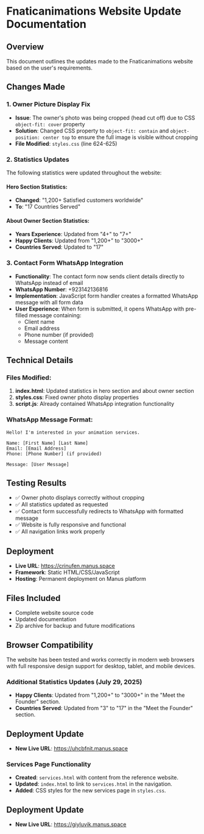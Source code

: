 # Fnaticanimations Website Update Documentation

## Overview
This document outlines the updates made to the Fnaticanimations website based on the user's requirements.

## Changes Made

### 1. Owner Picture Display Fix
- **Issue**: The owner's photo was being cropped (head cut off) due to CSS `object-fit: cover` property
- **Solution**: Changed CSS property to `object-fit: contain` and `object-position: center top` to ensure the full image is visible without cropping
- **File Modified**: `styles.css` (line 624-625)

### 2. Statistics Updates
The following statistics were updated throughout the website:

#### Hero Section Statistics:
- **Changed**: "1,200+ Satisfied customers worldwide" 
- **To**: "17 Countries Served"

#### About Owner Section Statistics:
- **Years Experience**: Updated from "4+" to "7+"
- **Happy Clients**: Updated from "1,200+" to "3000+"
- **Countries Served**: Updated to "17"

### 3. Contact Form WhatsApp Integration
- **Functionality**: The contact form now sends client details directly to WhatsApp instead of email
- **WhatsApp Number**: +923142136816
- **Implementation**: JavaScript form handler creates a formatted WhatsApp message with all form data
- **User Experience**: When form is submitted, it opens WhatsApp with pre-filled message containing:
  - Client name
  - Email address
  - Phone number (if provided)
  - Message content

## Technical Details

### Files Modified:
1. **index.html**: Updated statistics in hero section and about owner section
2. **styles.css**: Fixed owner photo display properties
3. **script.js**: Already contained WhatsApp integration functionality

### WhatsApp Message Format:
```
Hello! I'm interested in your animation services.

Name: [First Name] [Last Name]
Email: [Email Address]
Phone: [Phone Number] (if provided)

Message: [User Message]
```

## Testing Results
- ✅ Owner photo displays correctly without cropping
- ✅ All statistics updated as requested
- ✅ Contact form successfully redirects to WhatsApp with formatted message
- ✅ Website is fully responsive and functional
- ✅ All navigation links work properly

## Deployment
- **Live URL**: https://crinufen.manus.space
- **Framework**: Static HTML/CSS/JavaScript
- **Hosting**: Permanent deployment on Manus platform

## Files Included
- Complete website source code
- Updated documentation
- Zip archive for backup and future modifications

## Browser Compatibility
The website has been tested and works correctly in modern web browsers with full responsive design support for desktop, tablet, and mobile devices.




### Additional Statistics Updates (July 29, 2025)
- **Happy Clients**: Updated from "1,200+" to "3000+" in the "Meet the Founder" section.
- **Countries Served**: Updated from "3" to "17" in the "Meet the Founder" section.

## Deployment Update
- **New Live URL**: https://uhcbfnit.manus.space




### Services Page Functionality
- **Created**: `services.html` with content from the reference website.
- **Updated**: `index.html` to link to `services.html` in the navigation.
- **Added**: CSS styles for the new services page in `styles.css`.

## Deployment Update
- **New Live URL**: https://giyluvik.manus.space

